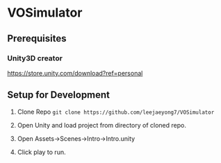 # VOSimulator

## Prerequisites

### Unity3D creator
https://store.unity.com/download?ref=personal

## Setup for Development
1. Clone Repo 
`git clone https://github.com/leejaeyong7/VOSimulator`

2. Open Unity and load project from directory of cloned repo.
3. Open Assets->Scenes->Intro->Intro.unity
4. Click play to run.

